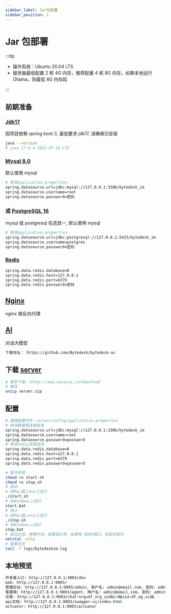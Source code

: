 ```yaml
---
sidebar_label: Jar包部署
sidebar_position: 1
---
```


# Jar 包部署

:::tip

- 操作系统：Ubuntu 20.04 LTS
- 服务器最低配置 2 核 4G 内存，推荐配置 4 核 8G 内存。如果本地运行 Ollama，则最低 8G 内存起

:::

## 前期准备

### [Jdk17](./depend/jdk)

因项目依赖 spring boot 3, 最低要求 jdk17, 请确保已安装

```bash
java --version
# java 17.0.4 2022-07-19 LTS
```

### [Mysql 8.0](./depend/mysql)

默认使用 mysql

```bash
# 修改application.properties
spring.datasource.url=jdbc:mysql://127.0.0.1:3306/bytedesk_im
spring.datasource.username=root
spring.datasource.password=密码
```

### 或 [PostgreSQL 16](./depend/postgresql)

mysql 或 postgresql 任选其一, 默认使用 mysql

```bash
# 修改application.properties
spring.datasource.url=jdbc:postgresql://127.0.0.1:5433/bytedesk_im
spring.datasource.username=postgres
spring.datasource.password=密码
```

### [Redis](./depend/redis)

```bash
spring.data.redis.database=0
spring.data.redis.host=127.0.0.1
spring.data.redis.port=6379
spring.data.redis.password=密码
```

## [Nginx](./depend/nginx)

nginx 做反向代理

## [AI](./depend/ai)

对话大模型

```bash
下载地址： https://github.com/Bytedesk/bytedesk-ai
```

<!-- ### [Ollama](./depend/ollama)可选 -->

## 下载 [server](https://www.weiyuai.cn/download/weiyu-server.zip)

```bash
# 更多下载: https://www.weiyuai.cn/download
# 解压
unzip server.zip
```

## 配置

```bash
# 编辑配置文件：server/config/application.properties
# 修改数据库连接信息
spring.datasource.url=jdbc:mysql://127.0.0.1:3306/bytedesk_im
spring.datasource.username=root
spring.datasource.password=password
# 修改redis连接信息
spring.data.redis.database=0
spring.data.redis.host=127.0.0.1
spring.data.redis.port=6379
spring.data.redis.password=password

# 赋予权限
chmod +x start.sh
chmod +x stop.sh
# 启动
# 在Mac或Linux上运行
./start.sh
# 在Windows上运行
start.bat
# 停止
# 在Mac或Linux上运行
./stop.sh
# 在Windows上运行
stop.bat
# 启动之后，稍等片刻。查看端口号，如果有 9003端口，则启动成功
netstat -ntlp
# 查看日志
tail -f logs/bytedeskim.log
```

## 本地预览

```bash
开发者入口: http://127.0.0.1:9003/dev
web: http://127.0.0.1:9003/
管理后台: http://127.0.0.1:9003/admin, 用户名: admin@email.com, 密码: admin
客服端: http://127.0.0.1:9003/agent, 用户名: admin@email.com, 密码: admin
访客: http://127.0.0.1:9003/chat?org=df_org_uid&t=0&sid=df_ag_uid&
api文档: http://127.0.0.1:9003/swagger-ui/index.html
actuator: http://127.0.0.1:9003/actuator
```
